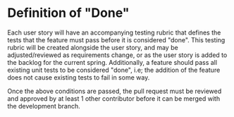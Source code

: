 # Definition of "Done"
Each user story will have an accompanying testing rubric that defines the tests that the feature must pass before it is considered "done". This testing rubric will be created alongside the user story, and may be adjusted/reviewed as requirements change, or as the user story is added to the backlog for the current spring. Additionally, a feature should pass all existing unit tests to be considered "done", i.e; the addition of the feature does not cause existing tests to fail in some way.

Once the above conditions are passed, the pull request must be reviewed and approved by at least 1 other contributor before it can be merged with the development branch.